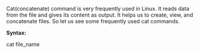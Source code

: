 Cat(concatenate) command is very frequently used in Linux. It reads data from the file and gives its content as output. It helps us to create, view, and concatenate files. So let us see some frequently used cat commands.

**Syntax:** 

cat file_name